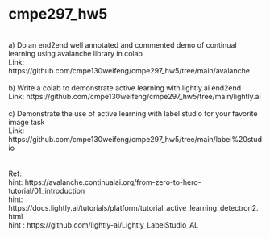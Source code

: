 # cmpe297_hw5 </br>
</br>
a) Do an end2end well annotated and commented demo of continual learning using avalanche library in colab </br>
Link: https://github.com/cmpe130weifeng/cmpe297_hw5/tree/main/avalanche
</br>
</br>
b) Write a colab to demonstrate active learning with lightly.ai end2end </br>
Link: https://github.com/cmpe130weifeng/cmpe297_hw5/tree/main/lightly.ai
</br>
</br>
c) Demonstrate the use of active learning with label studio for your favorite image task </br>
Link: https://github.com/cmpe130weifeng/cmpe297_hw5/tree/main/label%20studio
</br>

</br>
</br>
Ref: </br>
hint: https://avalanche.continualai.org/from-zero-to-hero-tutorial/01_introduction </br>
hint: https://docs.lightly.ai/tutorials/platform/tutorial_active_learning_detectron2.html </br>
hint : https://github.com/lightly-ai/Lightly_LabelStudio_AL
